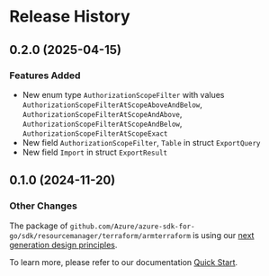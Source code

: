 # Release History

## 0.2.0 (2025-04-15)
### Features Added

- New enum type `AuthorizationScopeFilter` with values `AuthorizationScopeFilterAtScopeAboveAndBelow`, `AuthorizationScopeFilterAtScopeAndAbove`, `AuthorizationScopeFilterAtScopeAndBelow`, `AuthorizationScopeFilterAtScopeExact`
- New field `AuthorizationScopeFilter`, `Table` in struct `ExportQuery`
- New field `Import` in struct `ExportResult`


## 0.1.0 (2024-11-20)
### Other Changes

The package of `github.com/Azure/azure-sdk-for-go/sdk/resourcemanager/terraform/armterraform` is using our [next generation design principles](https://azure.github.io/azure-sdk/general_introduction.html).

To learn more, please refer to our documentation [Quick Start](https://aka.ms/azsdk/go/mgmt).